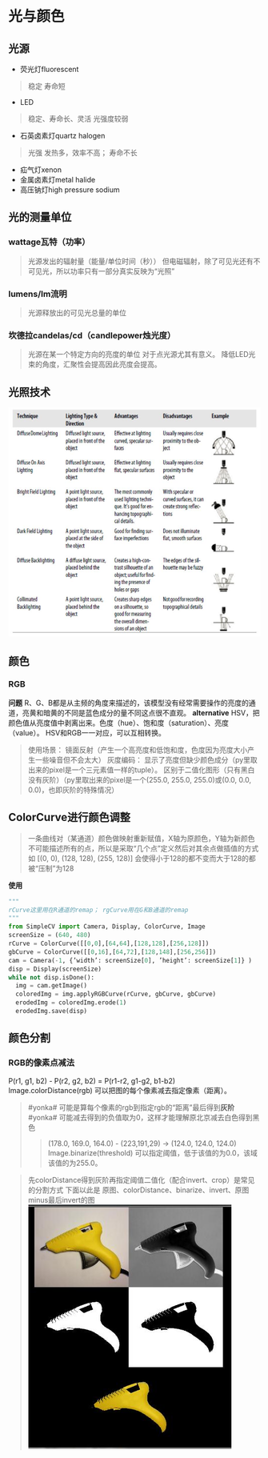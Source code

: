 

# 光与颜色

## 光源
* 荧光灯fluorescent
> 稳定
> 寿命短
* LED
> 稳定、寿命长、灵活
> 光强度较弱
* 石英卤素灯quartz halogen
> 光强
> 发热多，效率不高； 寿命不长
* 疝气灯xenon
* 金属卤素灯metal halide
* 高压钠灯high pressure sodium

## 光的测量单位

### wattage瓦特（功率）
> 光源发出的辐射量（能量/单位时间（秒））
> 但电磁辐射，除了可见光还有不可见光，所以功率只有一部分真实反映为“光照”

### lumens/lm流明
> 光源释放出的可见光总量的单位

### 坎德拉candelas/cd（candlepower烛光度）
> 光源在某一个特定方向的亮度的单位
> 对于点光源尤其有意义。 降低LED光束的角度，汇聚性会提高因此亮度会提高。

## 光照技术
![](images/lighting_techs.jpg)

## 颜色

### RGB
**问题** R、G、B都是从主频的角度来描述的，该模型没有经常需要操作的亮度的通道，亮黄和暗黄的不同是蓝色成分的量不同这点很不直观。
**alternative** HSV，把颜色值从亮度值中剥离出来。色度（hue）、饱和度（saturation）、亮度（value）。  HSV和RGB一一对应，可以互相转换。
> 使用场景： 镜面反射（产生一个高亮度和低饱和度，色度因为亮度大小产生一些噪音但不会太大）
> 灰度编码： 显示了亮度但缺少颜色成分（py里取出来的pixel是一个三元素值一样的tuple）。 区别于二值化图形（只有黑白没有灰阶）（py里取出来的pixel是一个(255.0, 255.0, 255.0)或(0.0, 0.0, 0.0)，也即灰阶的特殊情况）

## ColorCurve进行颜色调整
> 一条曲线对（某通道）颜色做映射重新赋值，X轴为原颜色，Y轴为新颜色
> 不可能描述所有的点，所以是采取“几个点”定义然后对其余点做插值的方式
> 如  [(0, 0), (128, 128), (255, 128)] 会使得小于128的都不变而大于128的都被“压制”为128

**使用**
```python
"""
rCurve这里用在R通道的remap； rgCurve用在G和B通道的remap
"""
from SimpleCV import Camera, Display, ColorCurve, Image
screenSize = (640, 480)
rCurve = ColorCurve([[0,0],[64,64],[128,128],[256,128]])
gbCurve = ColorCurve([[0,16],[64,72],[128,148],[256,256]])
cam = Camera(-1, {’width’: screenSize[0], ’height’: screenSize[1]} )
disp = Display(screenSize)
while not disp.isDone():
  img = cam.getImage()
  coloredImg = img.applyRGBCurve(rCurve, gbCurve, gbCurve)
  erodedImg = coloredImg.erode(1)
  erodedImg.save(disp)
```

## 颜色分割

### RGB的像素点减法
P(r1, g1, b2) - P(r2, g2, b2) = P(r1-r2, g1-g2, b1-b2)
Image.colorDistance(rgb) 可以把图的每个像素减去指定像素（距离）。
> #yonka# 可能是算每个像素的rgb到指定rgb的“距离”最后得到**灰阶**
> #yonka# 可能减去得到的负值取为0，这样才能理解原北京减去白色得到黑色
>> (178.0, 169.0, 164.0) - (223,191,29) -> (124.0, 124.0, 124.0)
Image.binarize(threshold) 可以指定阈值，低于该值的为0.0，该域该值的为255.0。

> 先colorDistance得到灰阶再指定阈值二值化（配合invert、crop）是常见的分割方式
> 下面以此是 原图、colorDistance、binarize、invert、原图minus最后invert的图
![](images/orig_colorDistance_binarize_invert_minus.jpg)
